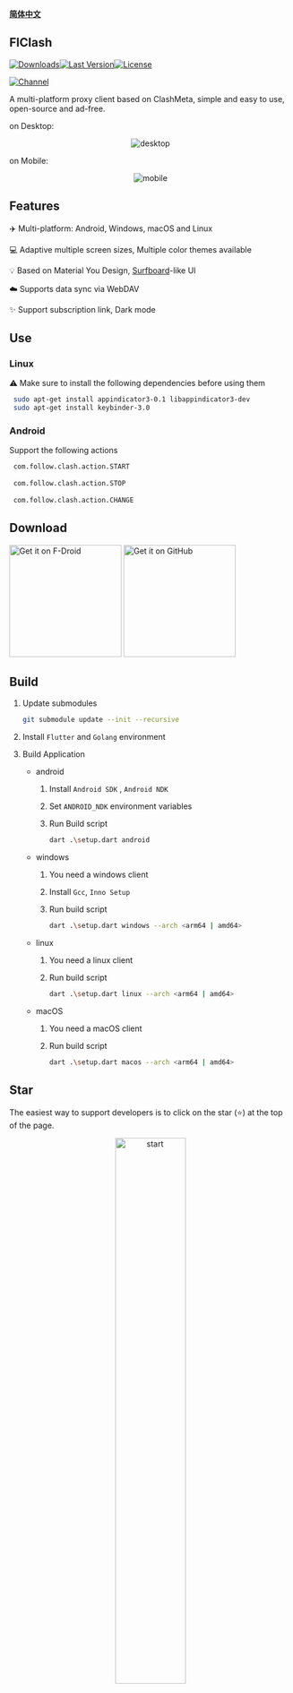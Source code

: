 <div>

[**简体中文**](README_zh_CN.md)

</div>

## FlClash

[![Downloads](https://img.shields.io/github/downloads/chen08209/FlClash/total?style=flat-square&logo=github)](https://github.com/chen08209/FlClash/releases/)[![Last Version](https://img.shields.io/github/release/chen08209/FlClash/all.svg?style=flat-square)](https://github.com/chen08209/FlClash/releases/)[![License](https://img.shields.io/github/license/chen08209/FlClash?style=flat-square)](LICENSE)

[![Channel](https://img.shields.io/badge/Telegram-Channel-blue?style=flat-square&logo=telegram)](https://t.me/FlClash)

A multi-platform proxy client based on ClashMeta, simple and easy to use, open-source and ad-free.

on Desktop:
<p style="text-align: center;">
    <img alt="desktop" src="snapshots/desktop.gif">
</p>

on Mobile:
<p style="text-align: center;">
    <img alt="mobile" src="snapshots/mobile.gif">
</p>

## Features

✈️ Multi-platform: Android, Windows, macOS and Linux

💻 Adaptive multiple screen sizes, Multiple color themes available

💡 Based on Material You Design, [Surfboard](https://github.com/getsurfboard/surfboard)-like UI

☁️ Supports data sync via WebDAV

✨ Support subscription link, Dark mode

## Use

### Linux

⚠️ Make sure to install the following dependencies before using them

   ```bash
    sudo apt-get install appindicator3-0.1 libappindicator3-dev
    sudo apt-get install keybinder-3.0
   ```

### Android

Support the following actions

   ```bash
    com.follow.clash.action.START
    
    com.follow.clash.action.STOP
    
    com.follow.clash.action.CHANGE
   ```

## Download

<a href="https://chen08209.github.io/FlClash-fdroid-repo/repo?fingerprint=789D6D32668712EF7672F9E58DEEB15FBD6DCEEC5AE7A4371EA72F2AAE8A12FD"><img alt="Get it on F-Droid" src="snapshots/get-it-on-fdroid.svg" width="200px"/></a> <a href="https://github.com/chen08209/FlClash/releases"><img alt="Get it on GitHub" src="snapshots/get-it-on-github.svg" width="200px"/></a>

## Build

1. Update submodules
   ```bash
   git submodule update --init --recursive
   ```

2. Install `Flutter` and `Golang` environment

3. Build Application

    - android

        1. Install  `Android SDK` ,  `Android NDK`

        2. Set `ANDROID_NDK` environment variables

        3. Run Build script

           ```bash
           dart .\setup.dart android
           ```

    - windows

        1. You need a windows client

        2. Install  `Gcc`, `Inno Setup`

        3. Run build script

           ```bash
           dart .\setup.dart windows --arch <arm64 | amd64>
           ```

    - linux

        1. You need a linux client

        2. Run build script

           ```bash
           dart .\setup.dart linux --arch <arm64 | amd64>
           ```

    - macOS

        1. You need a macOS client

        2. Run build script

           ```bash
           dart .\setup.dart macos --arch <arm64 | amd64>
           ```

## Star

The easiest way to support developers is to click on the star (⭐) at the top of the page.

<p style="text-align: center;">
    <a href="https://api.star-history.com/svg?repos=chen08209/FlClash&Date">
        <img alt="start" width=50% src="https://api.star-history.com/svg?repos=chen08209/FlClash&Date"/>
    </a>
</p>